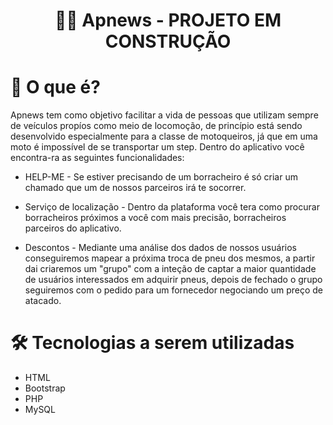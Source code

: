 <h1 align="center">
 👨‍🔧 Apnews - PROJETO EM CONSTRUÇÃO
</h1>

# 📌 O que é? 

Apnews tem como objetivo facilitar a vida de pessoas que utilizam sempre de veículos propíos como meio de locomoção, de princípio está sendo desenvolvido especialmente para a classe de motoqueiros, já que em uma moto é impossível de se transportar um step. Dentro do aplicativo você encontra-ra as seguintes funcionalidades:

* HELP-ME - Se estiver precisando de um borracheiro é só criar um chamado que um de nossos parceiros irá te socorrer.

* Serviço de localização - Dentro da plataforma você tera como procurar borracheiros próximos a você com mais precisão, borracheiros parceiros do aplicativo.

* Descontos - Mediante uma análise dos dados de nossos usuários conseguiremos mapear a próxima troca de pneu dos mesmos, a partir dai criaremos um "grupo" com a inteção de captar a maior quantidade de usuários interessados em adquirir pneus, depois de fechado o grupo seguiremos com o pedido para um fornecedor negociando um preço de atacado. 

# 🛠 Tecnologias a serem utilizadas 

* HTML
* Bootstrap
* PHP
* MySQL
